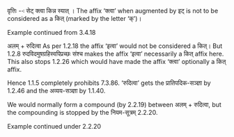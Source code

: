 




वृत्तिः --ः सेट् क्‍त्‍वा किन्न स्‍यात् । The affix ‘क्त्वा’ when augmented by इट् is not to be considered as a कित् (marked by the letter ‘क्’)।


Example continued from 3.4.18


अलम् + रुदित्वा As per 1.2.18 the affix ‘इत्वा’ would not be considered a कित्। But 1.2.8 रुदविदमुषग्रहिस्वपिप्रच्छः संश्च makes the affix ‘इत्वा’ necessarily a कित् affix here. This also stops 1.2.26 which would have made the affix ‘क्त्वा’ optionally a कित् affix.

Hence 1.1.5 completely prohibits 7.3.86. ‘रुदित्वा’ gets the प्रातिपदिक-सञ्ज्ञा by 1.2.46 and the अव्यय-सञ्ज्ञा by 1.1.40.


We would normally form a compound (by 2.2.19) between अलम् + रुदित्वा, but the compounding is stopped by the नियम-सूत्रम् 2.2.20.


Example continued under 2.2.20

